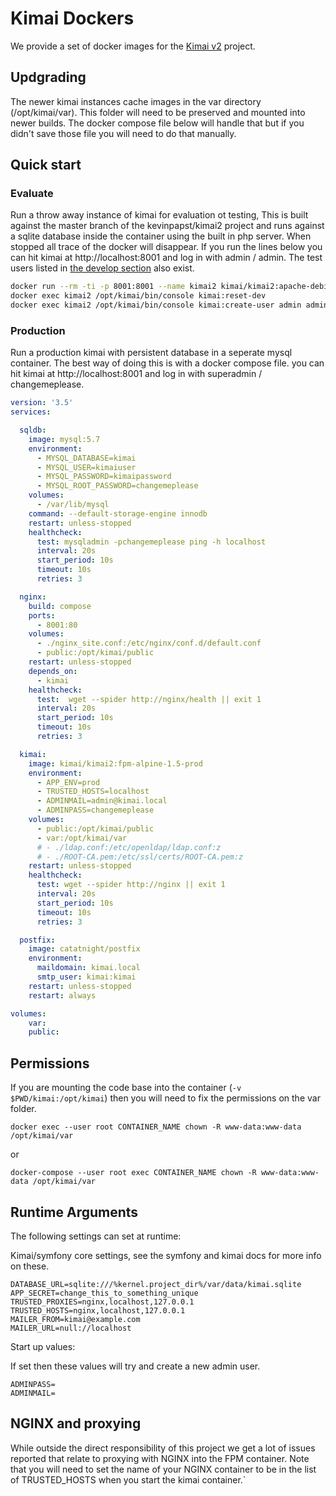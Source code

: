 # Kimai Dockers

We provide a set of docker images for the [Kimai v2](https://github.com/kevinpapst/kimai2) project.

## Updgrading

The newer kimai instances cache images in the var directory (/opt/kimai/var).  This folder will need to be preserved and mounted into newer builds.  The docker compose file below will handle that but if you didn't save those file you will need to do that manually.

## Quick start

### Evaluate

Run a throw away instance of kimai for evaluation ot testing,  This is built against the master branch of the kevinpapst/kimai2 project and runs against a sqlite database inside the container using the built in php server.  When stopped all trace of the docker will disappear.  If you run the lines below you can hit kimai at http://localhost:8001 and log in with admin / admin.  The test users listed in [the develop section](https://www.kimai.org/documentation/installation.html) also exist.

```bash
docker run --rm -ti -p 8001:8001 --name kimai2 kimai/kimai2:apache-debian-master-prod
docker exec kimai2 /opt/kimai/bin/console kimai:reset-dev
docker exec kimai2 /opt/kimai/bin/console kimai:create-user admin admin@example.com ROLE_SUPER_ADMIN admin
```

### Production

Run a production kimai with persistent database in a seperate mysql container. The best way of doing this is with a docker compose file. you can hit kimai at http://localhost:8001 and log in with superadmin / changemeplease.

```yaml
version: '3.5'
services:

  sqldb:
    image: mysql:5.7
    environment:
      - MYSQL_DATABASE=kimai
      - MYSQL_USER=kimaiuser
      - MYSQL_PASSWORD=kimaipassword
      - MYSQL_ROOT_PASSWORD=changemeplease
    volumes:
      - /var/lib/mysql
    command: --default-storage-engine innodb
    restart: unless-stopped
    healthcheck:
      test: mysqladmin -pchangemeplease ping -h localhost
      interval: 20s
      start_period: 10s
      timeout: 10s
      retries: 3 

  nginx:
    build: compose
    ports:
      - 8001:80
    volumes:
      - ./nginx_site.conf:/etc/nginx/conf.d/default.conf
      - public:/opt/kimai/public
    restart: unless-stopped
    depends_on:
      - kimai
    healthcheck:
      test:  wget --spider http://nginx/health || exit 1 
      interval: 20s
      start_period: 10s
      timeout: 10s
      retries: 3 

  kimai:
    image: kimai/kimai2:fpm-alpine-1.5-prod
    environment:
      - APP_ENV=prod
      - TRUSTED_HOSTS=localhost
      - ADMINMAIL=admin@kimai.local
      - ADMINPASS=changemeplease
    volumes:
      - public:/opt/kimai/public
      - var:/opt/kimai/var
      # - ./ldap.conf:/etc/openldap/ldap.conf:z
      # - ./ROOT-CA.pem:/etc/ssl/certs/ROOT-CA.pem:z
    restart: unless-stopped
    healthcheck:
      test: wget --spider http://nginx || exit 1
      interval: 20s
      start_period: 10s
      timeout: 10s
      retries: 3

  postfix:
    image: catatnight/postfix
    environment:
      maildomain: kimai.local
      smtp_user: kimai:kimai
    restart: unless-stopped
    restart: always

volumes:
    var:
    public:

```

## Permissions

If you are mounting the code base into the container (```-v $PWD/kimai:/opt/kimai```) then you will need to fix the permissions on the var folder.

    docker exec --user root CONTAINER_NAME chown -R www-data:www-data /opt/kimai/var

or

    docker-compose --user root exec CONTAINER_NAME chown -R www-data:www-data /opt/kimai/var


## Runtime Arguments

The following settings can set at runtime:

Kimai/symfony core settings, see the symfony and kimai docs for more info on these.

```
DATABASE_URL=sqlite:///%kernel.project_dir%/var/data/kimai.sqlite
APP_SECRET=change_this_to_something_unique
TRUSTED_PROXIES=nginx,localhost,127.0.0.1
TRUSTED_HOSTS=nginx,localhost,127.0.0.1
MAILER_FROM=kimai@example.com
MAILER_URL=null://localhost
```

Start up values:

If set then these values will try and create a new admin user.

```
ADMINPASS=
ADMINMAIL=
```

## NGINX and proxying

While outside the direct responsibility of this project we get a lot of issues reported that relate to proxying with NGINX into the FPM container.  Note that you will need to set the name of your NGINX container to be in the list of TRUSTED_HOSTS when you start the kimai container.`
